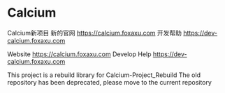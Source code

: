 # Calcium
Calcium新项目
新的官网       https://calcium.foxaxu.com
开发帮助       https://dev-calcium.foxaxu.com

Website         https://calcium.foxaxu.com
Develop Help    https://dev-calcium.foxaxu.com

This project is a rebuild library for Calcium-Project_Rebuild
The old repository has been deprecated, please move to the current repository

